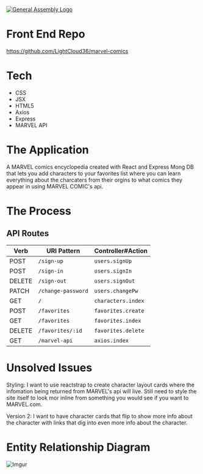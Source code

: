 [![General Assembly Logo](https://camo.githubusercontent.com/1a91b05b8f4d44b5bbfb83abac2b0996d8e26c92/687474703a2f2f692e696d6775722e636f6d2f6b6538555354712e706e67)](https://generalassemb.ly/education/web-development-immersive)

# Front End Repo
https://github.com/LightCloud36/marvel-comics

# Tech

* CSS
* JSX
* HTML5
* Axios
* Express
* MARVEL API


# The Application
A MARVEL comics encyclopedia created with React and Express Mong DB that lets you add characters to your favorites list where you can learn everything about the charcaters from their orgins to what comics they appear in using MARVEL COMIC's api.

# The Process


## API Routes

| Verb   | URI Pattern            | Controller#Action |
|--------|------------------------|-------------------|
| POST   | `/sign-up`             | `users.signUp`    |
| POST   | `/sign-in`             | `users.signIn`    |
| DELETE | `/sign-out`            | `users.signOut`   |
| PATCH  | `/change-password`     | `users.changePw`  |
| GET    | `/`                    | `characters.index`|
| POST   | `/favorites`           | `favorites.create`|
| GET    | `/favorites`           | `favorites.index` |
| DELETE | `/favorites/:id`       | `favorites.delete`|
| GET    | `/marvel-api`          | `axios.index`     |

# Unsolved Issues
Styling: I want to use reactstrap to create character layout cards where the infomation being returned from MARVEL's api will live. Still need to style the site itself to look mor inline from something you would see if you want to MARVEL.com.


Version 2: I want to have character cards that flip to show more  info about the character with links that dig into even more info about the character.

# Entity Relationship Diagram
![Imgur](https://imgur.com/FKd6HU1.jpg)
